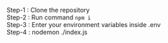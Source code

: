 Step-1 : Clone the repository                                                                                                                                                                                  
Step-2 : Run command `npm i `                                                                                                                                                                                 
Step-3 : Enter your environment variables inside .env                                                                                                                                                            
Step-4 : nodemon ./index.js                                                                                                                                                                                        

